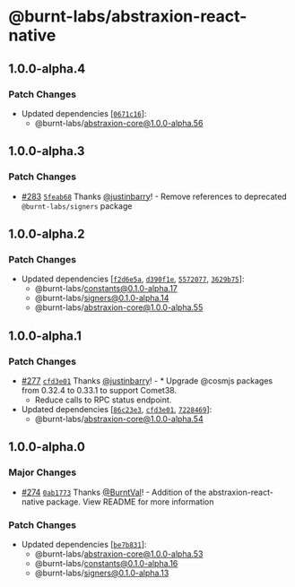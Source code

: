 # @burnt-labs/abstraxion-react-native

## 1.0.0-alpha.4

### Patch Changes

- Updated dependencies [[`0671c16`](https://github.com/burnt-labs/xion.js/commit/0671c1642fb2ab2241aeed4ce0daaecfd46c228a)]:
  - @burnt-labs/abstraxion-core@1.0.0-alpha.56

## 1.0.0-alpha.3

### Patch Changes

- [#283](https://github.com/burnt-labs/xion.js/pull/283) [`5feab68`](https://github.com/burnt-labs/xion.js/commit/5feab68d40533214cf7c01a6d52cfcf23a6fdd9d) Thanks [@justinbarry](https://github.com/justinbarry)! - Remove references to deprecated `@burnt-labs/signers` package

## 1.0.0-alpha.2

### Patch Changes

- Updated dependencies [[`f2d6e5a`](https://github.com/burnt-labs/xion.js/commit/f2d6e5a8abf36d0bae7ffc85ad16552ad58ef5aa), [`d390f1e`](https://github.com/burnt-labs/xion.js/commit/d390f1e4df207cde79056b7919965b0f2e473f3d), [`5572077`](https://github.com/burnt-labs/xion.js/commit/557207735cece8a6050e9fb4aff4b398e3467cdb), [`3629b75`](https://github.com/burnt-labs/xion.js/commit/3629b750fa319205bab4c94d7252eda41484509f)]:
  - @burnt-labs/constants@0.1.0-alpha.17
  - @burnt-labs/signers@0.1.0-alpha.14
  - @burnt-labs/abstraxion-core@1.0.0-alpha.55

## 1.0.0-alpha.1

### Patch Changes

- [#277](https://github.com/burnt-labs/xion.js/pull/277) [`cfd3e01`](https://github.com/burnt-labs/xion.js/commit/cfd3e01e1ee3b161184a415debb5b87888a65549) Thanks [@justinbarry](https://github.com/justinbarry)! - \* Upgrade @cosmjs packages from 0.32.4 to 0.33.1 to support Comet38.
  - Reduce calls to RPC status endpoint.
- Updated dependencies [[`86c23e3`](https://github.com/burnt-labs/xion.js/commit/86c23e33ad080fcb465453564e1df93762efb75f), [`cfd3e01`](https://github.com/burnt-labs/xion.js/commit/cfd3e01e1ee3b161184a415debb5b87888a65549), [`7228469`](https://github.com/burnt-labs/xion.js/commit/72284694eb61be083829488e8916e46e9836b4e6)]:
  - @burnt-labs/abstraxion-core@1.0.0-alpha.54

## 1.0.0-alpha.0

### Major Changes

- [#274](https://github.com/burnt-labs/xion.js/pull/274) [`0ab1773`](https://github.com/burnt-labs/xion.js/commit/0ab17737b0fd5a8a3027f7b3b90217e3a3180b64) Thanks [@BurntVal](https://github.com/BurntVal)! - Addition of the abstraxion-react-native package. View README for more information

### Patch Changes

- Updated dependencies [[`be7b831`](https://github.com/burnt-labs/xion.js/commit/be7b83152baff11d025f09efe7ddaa173768f659)]:
  - @burnt-labs/abstraxion-core@1.0.0-alpha.53
  - @burnt-labs/constants@0.1.0-alpha.16
  - @burnt-labs/signers@0.1.0-alpha.13

